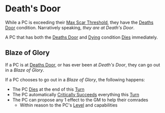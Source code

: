 # Death's Door

While a PC is exceeding their [Max Scar Threshold](../../Player%20Characters/Derived%20Statistics/Scars.md#Max%20Scar%20Threshold), they have the [Deaths Door](Deaths%20Door.md) condition. Narratively speaking, *they are at Death's Door*.

A PC that has both the [Deaths Door](Deaths%20Door.md) and [Dying](Dying.md) condition [Dies](Dying.md#Dead) immediately.

## Blaze of Glory

If a PC is at [Deaths Door](Deaths%20Door.md), or has ever been at *Death's Door*, they can go out in a *Blaze of Glory*.

If a PC chooses to go out in a *Blaze of Glory*, the following happens:

- The PC [Dies](Dying.md#Dead) at the end of this [Turn](../Core%20Procedures/Turn.md)
- The PC automatically [Critically Succeeds](../Die%20Rolling%20Mechanics/Critical%20Success.md) everything this [Turn](../Core%20Procedures/Turn.md)
- The PC can propose any 1 effect to the GM to help their comrades
	- Within reason to the PC's [Level](../../Player%20Characters/Derived%20Statistics/Level.md) and capabilities
